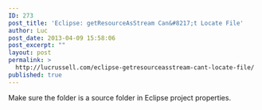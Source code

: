 ```yaml
---
ID: 273
post_title: 'Eclipse: getResourceAsStream Can&#8217;t Locate File'
author: Luc
post_date: 2013-04-09 15:58:06
post_excerpt: ""
layout: post
permalink: >
  http://lucrussell.com/eclipse-getresourceasstream-cant-locate-file/
published: true
---
```

Make sure the folder is a source folder in Eclipse project properties.